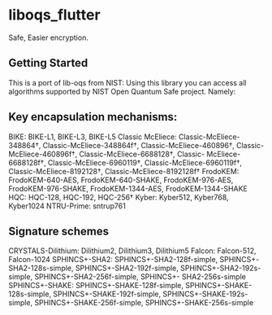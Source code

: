# liboqs_flutter

Safe, Easier encryption.

## Getting Started

This is a port of lib-oqs from NIST: 
Using this library you can access all algorithms supported by NIST Open Quantum Safe project.
Namely:
## Key encapsulation mechanisms:
  BIKE: BIKE-L1, BIKE-L3, BIKE-L5
  Classic McEliece: Classic-McEliece-348864†, Classic-McEliece-348864f†, Classic-McEliece-460896†, Classic-McEliece-460896f†, Classic-McEliece-6688128†, Classic-                        McEliece-6688128f†, Classic-McEliece-6960119†, Classic-McEliece-6960119f†, Classic-McEliece-8192128†, Classic-McEliece-8192128f†
  FrodoKEM: FrodoKEM-640-AES, FrodoKEM-640-SHAKE, FrodoKEM-976-AES, FrodoKEM-976-SHAKE, FrodoKEM-1344-AES, FrodoKEM-1344-SHAKE
  HQC: HQC-128, HQC-192, HQC-256†
  Kyber: Kyber512, Kyber768, Kyber1024
  NTRU-Prime: sntrup761
## Signature schemes
  CRYSTALS-Dilithium: Dilithium2, Dilithium3, Dilithium5
  Falcon: Falcon-512, Falcon-1024
  SPHINCS+-SHA2: SPHINCS+-SHA2-128f-simple, SPHINCS+-SHA2-128s-simple, SPHINCS+-SHA2-192f-simple, SPHINCS+-SHA2-192s-simple, SPHINCS+-SHA2-256f-simple, SPHINCS+-                     SHA2-256s-simple
  SPHINCS+-SHAKE: SPHINCS+-SHAKE-128f-simple, SPHINCS+-SHAKE-128s-simple, SPHINCS+-SHAKE-192f-simple, SPHINCS+-SHAKE-192s-simple, SPHINCS+-SHAKE-256f-simple,                          SPHINCS+-SHAKE-256s-simple

